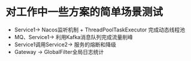 # 对工作中一些方案的简单场景测试

- Service1-> Nacos监听机制 + ThreadPoolTaskExecutor 完成动态线程池
- MQ、Service1-> 利用Kafka消息队列完成流量削峰
- Service1调用Service2-> 服务的熔断和降级
- Gateway -> GlobalFilter全局日志统计